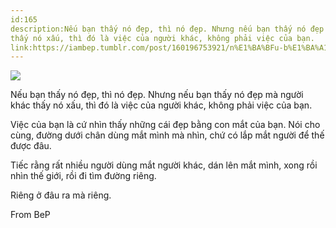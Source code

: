 ```yaml
---
id:165
description:Nếu bạn thấy nó đẹp, thì nó đẹp. Nhưng nếu bạn thấy nó đẹp mà người khác
thấy nó xấu, thì đó là việc của người khác, không phải việc của bạn.
link:https://iambep.tumblr.com/post/160196753921/n%E1%BA%BFu-b%E1%BA%A1n-th%E1%BA%A5y-n%C3%B3-%C4%91%E1%BA%B9p-th%C3%AC-n%C3%B3-%C4%91%E1%BA%B9p-nh%C6%B0ng-n%E1%BA%BFu-b%E1%BA%A1n
---
```


![](https://64.media.tumblr.com/d778ef4960e397375cf2574f99c692dd/tumblr_opab3xLZ0A1u3a9rjo1_1280.jpg)

Nếu bạn thấy nó đẹp, thì nó đẹp. Nhưng nếu bạn thấy nó đẹp mà người khác
thấy nó xấu, thì đó là việc của người khác, không phải việc của bạn.

Việc của bạn là cứ nhìn thấy những cái đẹp bằng con mắt của bạn. Nói cho
cùng, đường dưới chân dùng mắt mình mà nhìn, chứ có lắp mắt người để thế
được đâu.

Tiếc rằng rất nhiều người dùng mắt người khác, dán lên mắt mình, xong rồi
nhìn thế giới, rồi đi tìm đường riêng.

Riêng ở đâu ra mà riêng.

From BeP